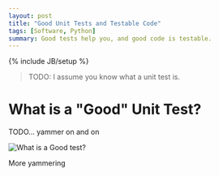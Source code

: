 ```yaml
---
layout: post
title: "Good Unit Tests and Testable Code"
tags: [Software, Python]
summary: Good tests help you, and good code is testable.
---
```

{% include JB/setup %}


> TODO: I assume you know what a unit test is.

# What is a "Good" Unit Test?

TODO... yammer on and on

<img src="https://imgs.xkcd.com/comics/tests_2x.png" alt="What is a Good test?">

More yammering
